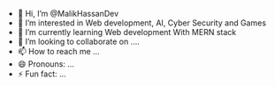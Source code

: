 - 👋 Hi, I’m @MalikHassanDev
- 👀 I’m interested in Web development, AI, Cyber Security and Games
- 🌱 I’m currently learning Web development With MERN stack
- 💞️ I’m looking to collaborate on ....
- 📫 How to reach me ...
- 😄 Pronouns: ...
- ⚡ Fun fact: ...

<!---
MalikHassanDev/MalikHassanDev is a ✨ special ✨ repository because its `README.md` (this file) appears on your GitHub profile.
You can click the Preview link to take a look at your changes.
--->
